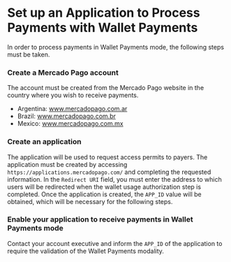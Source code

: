 ﻿# Set up an Application to Process Payments with Wallet Payments

In order to process payments in Wallet Payments mode, the following steps must be taken.

### Create a Mercado Pago account

The account must be created from the Mercado Pago website in the country where you wish to receive payments.

* Argentina: www.mercadopago.com.ar
* Brazil: www.mercadopago.com.br
* Mexico: www.mercadopago.com.mx

### Create an application

The application will be used to request access permits to payers. The application must be created by accessing `https://applications.mercadopago.com/` and completing the requested information. In the `Redirect URI` field, you must enter the address to which users will be redirected when the wallet usage authorization step is completed. Once the application is created, the `APP_ID` value will be obtained, which will be necessary for the following steps.

### Enable your application to receive payments in Wallet Payments mode 

Contact your account executive and inform the `APP_ID` of the application to require the validation of the Wallet Payments modality.
